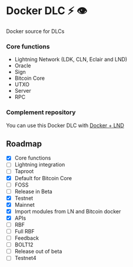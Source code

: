 # Docker DLC ⚡ 👁️

Docker source for DLCs

### Core functions

- Lightning Network (LDK, CLN, Eclair and LND)
- Oracle
- Sign
- Bitcoin Core
- UTXO
- Server
- RPC

### Complement repository

You can use this Docker DLC with [Docker + LND](https://github.com/giovantenne/awning)

## Roadmap

- [x] Core functions
- [ ] Lightning integration
- [ ] Taproot
- [x] Default for Bitcoin Core
- [ ] FOSS
- [ ] Release in Beta
- [x] Testnet
- [x] Mainnet
- [x] Import modules from LN and Bitcoin docker
- [x] APIs
- [ ] RBF
- [ ] Full RBF
- [ ] Feedback
- [ ] BOLT12
- [ ] Release out of beta
- [ ] Testnet4
